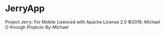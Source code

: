 # JerryApp
Project Jerry: For Mobile
Lisenced with 
Apache License 2.0
©2018; Michael O through Projects-By-Michael
